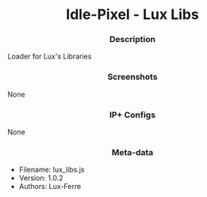 <h1 align="center">Idle-Pixel - Lux Libs</h1>

<h3 align="center"> Description</h3>

Loader for Lux's Libraries

<h3 align="center"> Screenshots</h3>

None

<h3 align="center"> IP+ Configs</h3>

None

<h3 align="center"> Meta-data</h3>

 - Filename: lux_libs.js
 - Version: 1.0.2
 - Authors: Lux-Ferre
